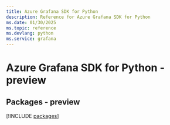 ```yaml
---
title: Azure Grafana SDK for Python
description: Reference for Azure Grafana SDK for Python
ms.date: 01/30/2025
ms.topic: reference
ms.devlang: python
ms.service: grafana
---
```

# Azure Grafana SDK for Python - preview
## Packages - preview
[!INCLUDE [packages](grafana-index.md)]